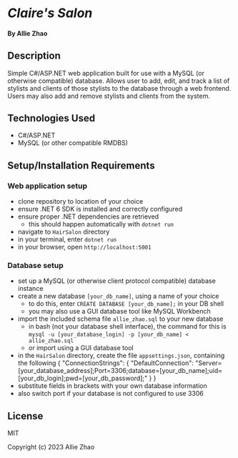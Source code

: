 # _Claire's Salon_

#### By Allie Zhao

## Description

Simple C#/ASP.NET web application built for use with a MySQL (or otherwise 
compatible) database. Allows user to add, edit, and track a list of stylists 
and clients of those stylists to the database through a web frontend. Users may 
also add and remove stylists and clients from the system.

## Technologies Used

- C#/ASP.NET
- MySQL (or other compatible RMDBS)

## Setup/Installation Requirements

### Web application setup

- clone repository to location of your choice
- ensure .NET 6 SDK is installed and correctly configured
- ensure proper .NET dependencies are retrieved
    - this should happen automatically with `dotnet run`
- navigate to `HairSalon` directory
- in your terminal, enter `dotnet run`
- in your browser, open `http://localhost:5001`

### Database setup

- set up a MySQL (or otherwise client protocol compatible) database instance
- create a new database `[your_db_name]`, using a name of your choice
    - to do this, enter `CREATE DATABASE [your_db_name];` in your DB shell
    - you may also use a GUI database tool like MySQL Workbench
- import the included schema file `allie_zhao.sql` to your new database
    - in bash (not your database shell interface), the command for this is
    `mysql -u [your_database_login] -p [your_db_name] < allie_zhao.sql`
    - or import using a GUI database tool
- in the `HairSalon` directory, create the file `appsettings.json`, containing the following
    {
      "ConnectionStrings": {
        "DefaultConnection": "Server=[your_database_address];Port=3306;database=[your_db_name];uid=[your_db_login];pwd=[your_db_password];"
      }
    }
- substitute fields in brackets with your own database information
- also switch port if your database is not configured to use 3306

## License

MIT

Copyright (c) 2023 Allie Zhao
